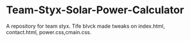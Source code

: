 # Team-Styx-Solar-Power-Calculator
A repository for team styx.
Tife blvck made tweaks on index.html, contact.html, power.css,cmain.css.
